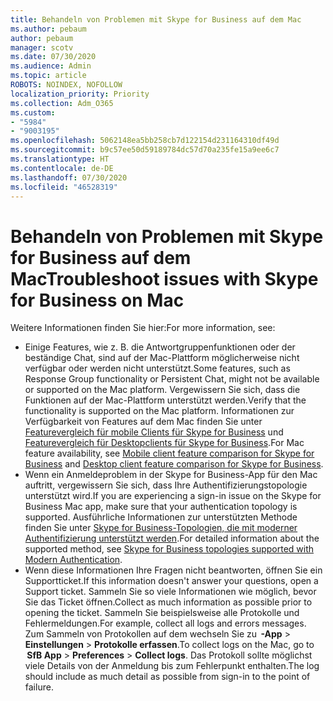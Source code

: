 ```yaml
---
title: Behandeln von Problemen mit Skype for Business auf dem Mac
ms.author: pebaum
author: pebaum
manager: scotv
ms.date: 07/30/2020
ms.audience: Admin
ms.topic: article
ROBOTS: NOINDEX, NOFOLLOW
localization_priority: Priority
ms.collection: Adm_O365
ms.custom:
- "5984"
- "9003195"
ms.openlocfilehash: 5062148ea5bb258cb7d122154d231164310df49d
ms.sourcegitcommit: b9c57ee50d59189784dc57d70a235fe15a9ee6c7
ms.translationtype: HT
ms.contentlocale: de-DE
ms.lasthandoff: 07/30/2020
ms.locfileid: "46528319"
---
```

# <a name="troubleshoot-issues-with-skype-for-business-on-mac"></a><span data-ttu-id="762a3-102">Behandeln von Problemen mit Skype for Business auf dem Mac</span><span class="sxs-lookup"><span data-stu-id="762a3-102">Troubleshoot issues with Skype for Business on Mac</span></span>

<span data-ttu-id="762a3-103">Weitere Informationen finden Sie hier:</span><span class="sxs-lookup"><span data-stu-id="762a3-103">For more information, see:</span></span> 

- <span data-ttu-id="762a3-104">Einige Features, wie z. B. die Antwortgruppenfunktionen oder der beständige Chat, sind auf der Mac-Plattform möglicherweise nicht verfügbar oder werden nicht unterstützt.</span><span class="sxs-lookup"><span data-stu-id="762a3-104">Some features, such as Response Group functionality or Persistent Chat, might not be available or supported on the Mac platform.</span></span> <span data-ttu-id="762a3-105">Vergewissern Sie sich, dass die Funktionen auf der Mac-Plattform unterstützt werden.</span><span class="sxs-lookup"><span data-stu-id="762a3-105">Verify that the functionality is supported on the Mac platform.</span></span> <span data-ttu-id="762a3-106">Informationen zur Verfügbarkeit von Features auf dem Mac finden Sie unter [Featurevergleich für mobile Clients für Skype for Business](https://technet.microsoft.com/library/Dn951412.aspx) und [Featurevergleich für Desktopclients für Skype for Business](https://docs.microsoft.com/skypeforbusiness/plan-your-deployment/clients-and-devices/desktop-feature-comparison).</span><span class="sxs-lookup"><span data-stu-id="762a3-106">For Mac feature availability, see [Mobile client feature comparison for Skype for Business](https://technet.microsoft.com/library/Dn951412.aspx) and [Desktop client feature comparison for Skype for Business](https://docs.microsoft.com/skypeforbusiness/plan-your-deployment/clients-and-devices/desktop-feature-comparison).</span></span>
- <span data-ttu-id="762a3-107">Wenn ein Anmeldeproblem in der Skype for Business-App für den Mac auftritt, vergewissern Sie sich, dass Ihre Authentifizierungstopologie unterstützt wird.</span><span class="sxs-lookup"><span data-stu-id="762a3-107">If you are experiencing a sign-in issue on the Skype for Business Mac app, make sure that your authentication topology is supported.</span></span> <span data-ttu-id="762a3-108">Ausführliche Informationen zur unterstützten Methode finden Sie unter [Skype for Business-Topologien, die mit moderner Authentifizierung unterstützt werden](https://docs.microsoft.com/skypeforbusiness/plan-your-deployment/modern-authentication/topologies-supported).</span><span class="sxs-lookup"><span data-stu-id="762a3-108">For detailed information about the supported method, see [Skype for Business topologies supported with Modern Authentication](https://docs.microsoft.com/skypeforbusiness/plan-your-deployment/modern-authentication/topologies-supported).</span></span>  
- <span data-ttu-id="762a3-109">Wenn diese Informationen Ihre Fragen nicht beantworten, öffnen Sie ein Supportticket.</span><span class="sxs-lookup"><span data-stu-id="762a3-109">If this information doesn't answer your questions, open a Support ticket.</span></span> <span data-ttu-id="762a3-110">Sammeln Sie so viele Informationen wie möglich, bevor Sie das Ticket öffnen.</span><span class="sxs-lookup"><span data-stu-id="762a3-110">Collect as much information as possible prior to opening the ticket.</span></span> <span data-ttu-id="762a3-111">Sammeln Sie beispielsweise alle Protokolle und Fehlermeldungen.</span><span class="sxs-lookup"><span data-stu-id="762a3-111">For example, collect all logs and errors messages.</span></span> <span data-ttu-id="762a3-112">Zum Sammeln von Protokollen auf dem wechseln Sie zu  **-App** > **Einstellungen** > **Protokolle erfassen**.</span><span class="sxs-lookup"><span data-stu-id="762a3-112">To collect logs on the Mac, go to  **SfB App** > **Preferences** > **Collect logs**.</span></span>  <span data-ttu-id="762a3-113">Das Protokoll sollte möglichst viele Details von der Anmeldung bis zum Fehlerpunkt enthalten.</span><span class="sxs-lookup"><span data-stu-id="762a3-113">The log should include as much detail as possible from sign-in to the point of failure.</span></span>